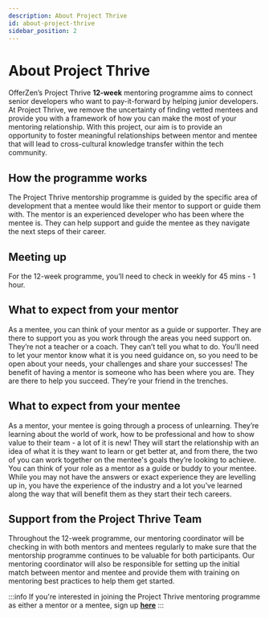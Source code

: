 ```yaml
---
description: About Project Thrive
id: about-project-thrive
sidebar_position: 2
---
```


# About Project Thrive 

OfferZen’s Project Thrive **12-week** mentoring programme aims to connect senior developers who want to pay-it-forward by helping junior developers. At Project Thrive, we remove the uncertainty of finding vetted mentees and provide you with a framework of how you can make the most of your mentoring relationship. With this project, our aim is to provide an opportunity to foster meaningful relationships between mentor and mentee that will lead to cross-cultural knowledge transfer within the tech community.  


## How the programme works

The Project Thrive mentorship programme is guided by the specific area of development that a mentee would like their mentor to support or guide them with. The mentor is an experienced developer who has been where the mentee is. They can help support and guide the mentee as they navigate the next steps of their career.


## Meeting up

For the 12-week programme, you’ll need to check in weekly for 45 mins - 1 hour. 


## What to expect from your mentor

As a mentee, you can think of your mentor as a guide or supporter. They are there to support you as you work through the areas you need support on.
They’re not a teacher or a coach.  They can’t tell you what to do. You’ll need to let your mentor know what it is you need guidance on, so you need to be open about your needs, your challenges and share your successes!
The benefit of having a mentor is someone who has been where you are. They are there to help you succeed. They’re your friend in the trenches.


## What to expect from your mentee

As a mentor, your mentee is going through a process of unlearning. They’re learning about the world of work, how to be professional and how to show value to their team - a lot of it is new!
They will start the relationship with an idea of what it is they want to learn or get better at, and from there, the two of you can work together on the mentee's goals they’re looking to achieve.
You can think of your role as a mentor as a guide or buddy to your mentee. While you may not have the answers or exact experience they are levelling up in, you have the experience of the industry and a lot you’ve learned along the way that will benefit them as they start their tech careers. 


## Support from the Project Thrive Team

Throughout the 12-week programme, our mentoring coordinator will be checking in with both mentors and mentees regularly to make sure that the mentorship programme continues to be valuable for both participants. Our mentoring coordinator will also be responsible for setting up the initial match between mentor and mentee and provide them with training on mentoring best practices to help them get started. 


:::info
If you're interested in joining the Project Thrive mentoring programme as either a mentor or a mentee, sign up [**here**](https://www.offerzen.com/thrive?utm_source=github&utm_medium=thrive&utm_campaign=all_supply_leads_handbook_both_github&utm_content=about-thrive-cta) 
:::
